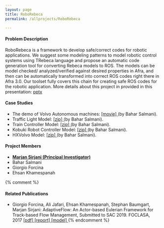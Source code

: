 ```yaml
---
layout: page
title: RoboRebeca
permalink: /allprojects/RoboRebeca

---
```


#### Problem Description
RoboRebeca is a framework to develop safe/correct codes for robotic applications. We suggest some modeling patterns to model robotic control systems using TRebeca language and propose an automatic code generation tool for converting Rebeca models to ROS.
The models can be model checked/ analyzed/verified against desired properties in Afra, and then can be automatically transformed into correct ROS codes right there in Afra 3.0.
Our toolset fully covers this chain for creating safe ROS codes for the robotic application. 
More details about this project in provided in this presentation: <a class="link link_presentation" href="/assets/projects/RoboRebeca/RoboRebeca.pptx">pptx</a>


#### Case Studies
* The demo of Volvo Autonomous machines: [ [movie] ](/assets/projects/RoboRebeca/automaticConversionChain.mp4) (by Bahar Salmani). 
* Traffic Light Model: [ [zip] ](https://github.com/rebeca-lang/rebeca-lang.binaries/raw/master/Traffic%20Light%20Case.zip) (by Bahar Salmani). 
* Train Controller Model: [ [zip] ](https://github.com/rebeca-lang/rebeca-lang.binaries/raw/master/Train%20Contoller.zip) (by Bahar Salmani). 
* Kobuki Robot Controller Model: [ [zip] ](https://github.com/rebeca-lang/rebeca-lang.binaries/raw/master/Kobuki%20Case.zip) (by Bahar Salmani). 
* HXVolvo Model: [ [zip] ](https://github.com/rebeca-lang/rebeca-lang.binaries/raw/master/HXVolvo%20Case.zip) (by Bahar Salmani). 

#### Project Members
* **<u>Marjan Sirjani (Principal Investigator)</u>**
* Bahar Salmani
* Giorgio Forcina
* Ehsan Khamespanah

{% comment %}
#### Related Publications
- Giorgio Forcina, Ali Jafari, Ehsan Khamespanah, Stephan Baumgart, Marjan Sirjani: AdaptiveFlow: An Actor-based Eulerian Framework for Track-based Flow Management, Submitted to SAC 2019.
FOCLASA, 2017  [ [pdf] ](/assets/papers/2017/LightweightPreprocessingForAgent-BasedSimulationOfSmartMobilityInitiatives.pdf) [ [report] ](/assets/projects/Tangramob/reports/tech-report.pdf) [ [model] ](/assets/projects/tangramob/case-studies/model-smi1.rebeca)
{% endcomment %}